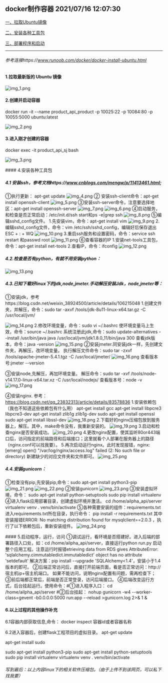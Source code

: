 ## docker制作容器  2021/07/16 12:07:30 

[一、拉取Ubuntu镜像](#pull)

[二、安装各种工具包](#install)

[三、部署程序和启动](#run)

---
###### 参考连接https://www.runoob.com/docker/docker-install-ubuntu.html
#### <a id="pull"> 1.拉取最新版的 Ubuntu 镜像 </a>
![img_1.png](images/docker的Ubuntu截图/img_1.png)

#### 2.创建并启动容器
docker run -it --name product_api_product  -p 10025:22 -p 10084:80 -p 10055:5000 ubuntu:latest 

![img_2.png](images/docker的Ubuntu截图/img_2.png)

#### 3.进入刚才创建的容器
docker exec -it product_api_sj bash

![img_3.png](images/docker的Ubuntu截图/img_3.png)

<a id="install">#### 4.安装各种工具包 </a>
##### 4.1 安装ssh，参考文档https://www.cnblogs.com/mengw/p/11413461.html;
①执行更新： apt-get update
![img_4.png](images/docker的Ubuntu截图/img_4.png)
② 安装ssh-client命令：apt-get install openssh-client
![img_5.png](images/docker的Ubuntu截图/img_5.png)
③安装ssh-server命令，注意要选择地区：apt-get install openssh-server
![img_7.png](images/docker的Ubuntu截图/img_7.png)
![img_6.png](images/docker的Ubuntu截图/img_6.png)
④启动服务，和检查是否正常启动：/etc/init.d/ssh start和ps -e|grep ssh
![img_8.png](images/docker的Ubuntu截图/img_8.png)
⑤编辑sshd_config文件。
1.先安装vim，命令：apt-get install vim
![img_9.png](images/docker的Ubuntu截图/img_9.png)
2.编辑sshd_config文件，命令：vim /etc/ssh/sshd_config，编辑好后保存退出  ESC + : + WQ
![img_10.png](images/docker的Ubuntu截图/img_10.png)
3.重启ssh服务和设置密码，命令：service ssh restart 和passwd root
![img_11.png](images/docker的Ubuntu截图/img_11.png)
⑥查看容器的IP
1.安装net-tools工具包，命令：apt-get install net-tools
2.查看IP，命令：ifconfig
![img_12.png](images/docker的Ubuntu截图/img_12.png)

##### 4.2.检查是否有python，有就不用安装python：
![img_13.png](images/docker的Ubuntu截图/img_13.png)

##### 4.3.已知下载好linux下的jdk,node,jmeter.手动解压安装Jdk，node,jmeter等：
①安装jdk，参考https://blog.csdn.net/weixin_38924500/article/details/106215048
1.创建文件夹，并解压，命令：sudo tar -axvf /tools/jdk-8u11-linux-x64.tar.gz -C /usr/local/jvm/

![img_14.png](images/docker的Ubuntu截图/img_14.png)
2.修改环境变量，命令：sudo vi ~/.bashrc
使环境变量马上生效，命令：source ~/.bashrc
系统注册此jdk,命令：sudo update-alternatives --install /usr/bin/java java /usr/local/jvm/jdk1.8.0_11/bin/java 300
查看jdk版本，命令：java -version
![img_15.png](images/docker的Ubuntu截图/img_15.png)
②安装jmeter.同安装jdk一样，先创建文件夹，再解压，改环境变量。
执行解压文件命令：sudo tar -zxvf /tools/apache-jmeter-5.4.1.tgz -C /usr/local/jmeter/
![img_16.png](images/docker的Ubuntu截图/img_16.png)
查看版本号:jmeter --version

③安装node,先解压，再加环境变量。
解压命令：sudo tar  -xvf /tools/node-v14.17.0-linux-x64.tar.xz -C /usr/local/nodejs/
查看版本号：node -v
![img_17.png](images/docker的Ubuntu截图/img_17.png)

④安装nginx. 参考：https://blog.csdn.net/qq_23832313/article/details/83578836
1.安装依赖包（我也不知道这些依赖包有什么用）
apt-get install gcc
apt-get install libpcre3 libpcre3-dev
apt-get install zlib1g zlib1g-dev
sudo apt-get install openssl 
sudo apt-get install libssl-dev
![img_18.png](images/docker的Ubuntu截图/img_18.png)
2.下载好的nginx压缩包放到服务器上，解压。其中，make命令没有，我重新安装的。
![img_19.png](images/docker的Ubuntu截图/img_19.png)
3.启动和检查nginx是否安装成功。
![img_20.png](images/docker的Ubuntu截图/img_20.png)
4.更改nginx配置，使其监听80or443端口后，访问指定的前端路径和后端接口；这里就看个人部署在服务器上的路径（nginx.conf可以找我要）。
5.再次启动运行nginx。此时发现报错，nginx: [emerg] open() "/var/log/nginx/access.log" failed (2: No such file or directory)
新建缺少的对应文件夹和文件即可。
![img_25.png](images/docker的Ubuntu截图/img_25.png)

##### 4.4.安装gunicorn：
①检查没有pip,先安装pip,命令：sudo apt-get install python3-pip
![img_21.png](images/docker的Ubuntu截图/img_21.png)
![img_22.png](images/docker的Ubuntu截图/img_22.png)
②安装gunicorn
![img_23.png](images/docker的Ubuntu截图/img_23.png)
③安装虚拟环境，命令：
sudo apt-get install python-setuptools
sudo pip install virtualenv
④进入flask应用部署目录，创建虚拟环境并激活。
cd /home/ailpha_api/server
virtualenv venv
. venv/bin/activate
⑤各种需要安装的组件：requirements.txt
进入requirements.txt所在目录，执行命令： pip install -r requirements.txt 
其中安装报错ERROR: No matching distribution found for mysqlclient==2.0.3
，执行了以下依赖包后，重新安装组件。
![img_24.png](images/docker的Ubuntu截图/img_24.png)



<a id="run">#### 5.启动程序，运行，访问</a>
①调试运行，看环境是否搭建好。进入后端的部署路径入口处，如：cd /home/ailpha_api/server，直接运行python run.py 启动整个应用工程。注意运行时报错etrieving data from RDS gives AttributeError: 'sqlalchemy.cimmutabledict.immutabledict' object has no attribute 'setdefault'
解决方案：pip install --upgrade 'SQLAlchemy<1.4'，安装小于1.4版本的即可。
②后端正常访问后，直接打开前端页面，看是否正常访问：http://宿主机ip+宿主机端口。  如果不能访问，说明nginx配置有问题，需再检查下；
③前后端都正常后，前端是否正常登录，访问后端接口。
④后端改变运行方式，后台挂起运行。使用命令：#①进入程序入口： cd /home/ailpha_api/server    #②后台挂起：
nohup gunicorn -w4 --worker-class=gevent -b0.0.0.0:5000 run:app --reload >gunicorn.log 2>& 1 &  




#### 6.以上过程的其他操作补充
6.1容器内部获取信息,命令： docker inspect 容器id或者容器名称

6.2进入容器后，创建flask工程项目的虚拟目录。
apt-get update

apt-get install sudo

sudo apt-get install python3-pip
sudo apt-get install python-setuptools
sudo pip install virtualenv
virtualenv venv
. venv/bin/activate

###### 写到最后：以上内容linux下的相关软件压缩包。（由于上传不到该网页，可以私下找我要）
